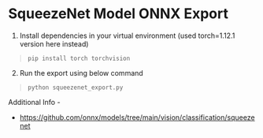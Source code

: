 # SqueezeNet Model ONNX Export

1. Install dependencies in your virtual environment (used torch=1.12.1 version here instead)

> `pip install torch torchvision`

2. Run the export using below command
> `python squeezenet_export.py`

Additional Info -
- https://github.com/onnx/models/tree/main/vision/classification/squeezenet
